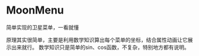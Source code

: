 # MoonMenu
简单实现的卫星菜单，一看就懂

原理其实很简单，主要是利用数学知识算出每个菜单的坐标，结合属性动画让它展示出来就行。
数学知识只是简单的sin、cos函数，不复杂，特别地方都有说明。
